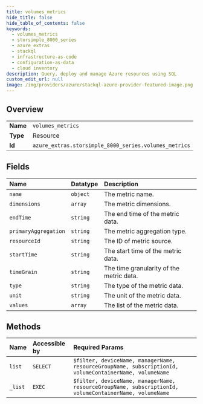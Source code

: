 ```yaml
---
title: volumes_metrics
hide_title: false
hide_table_of_contents: false
keywords:
  - volumes_metrics
  - storsimple_8000_series
  - azure_extras    
  - stackql
  - infrastructure-as-code
  - configuration-as-data
  - cloud inventory
description: Query, deploy and manage Azure resources using SQL
custom_edit_url: null
image: /img/providers/azure/stackql-azure-provider-featured-image.png
---
```

  
    

## Overview
<table><tbody>
<tr><td><b>Name</b></td><td><code>volumes_metrics</code></td></tr>
<tr><td><b>Type</b></td><td>Resource</td></tr>
<tr><td><b>Id</b></td><td><code>azure_extras.storsimple_8000_series.volumes_metrics</code></td></tr>
</tbody></table>

## Fields
| Name | Datatype | Description |
|:-----|:---------|:------------|
| `name` | `object` | The metric name. |
| `dimensions` | `array` | The metric dimensions. |
| `endTime` | `string` | The end time of the metric data. |
| `primaryAggregation` | `string` | The metric aggregation type. |
| `resourceId` | `string` | The ID of metric source. |
| `startTime` | `string` | The start time of the metric data. |
| `timeGrain` | `string` | The time granularity of the metric data. |
| `type` | `string` | The type of the metric data. |
| `unit` | `string` | The unit of the metric data. |
| `values` | `array` | The list of the metric data. |
## Methods
| Name | Accessible by | Required Params |
|:-----|:--------------|:----------------|
| `list` | `SELECT` | `$filter, deviceName, managerName, resourceGroupName, subscriptionId, volumeContainerName, volumeName` |
| `_list` | `EXEC` | `$filter, deviceName, managerName, resourceGroupName, subscriptionId, volumeContainerName, volumeName` |
